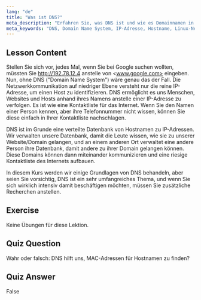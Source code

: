 ```yaml
---
lang: "de"
title: "Was ist DNS?"
meta_description: "Erfahren Sie, was DNS ist und wie es Domainnamen in IP-Adressen übersetzt. Verstehen Sie dieses zentrale Internetkonzept mit unserem anfängerfreundlichen Linux-Leitfaden."
meta_keywords: "DNS, Domain Name System, IP-Adresse, Hostname, Linux-Netzwerk, Anfänger, Tutorial, Leitfaden"
---
```


## Lesson Content

Stellen Sie sich vor, jedes Mal, wenn Sie bei Google suchen wollten, müssten Sie <http://192.78.12.4> anstelle von <www.google.com> eingeben. Nun, ohne DNS ("Domain Name System") wäre genau das der Fall. Die Netzwerkkommunikation auf niedriger Ebene versteht nur die reine IP-Adresse, um einen Host zu identifizieren. DNS ermöglicht es uns Menschen, Websites und Hosts anhand ihres Namens anstelle einer IP-Adresse zu verfolgen. Es ist wie eine Kontaktliste für das Internet. Wenn Sie den Namen einer Person kennen, aber ihre Telefonnummer nicht wissen, können Sie diese einfach in Ihrer Kontaktliste nachschlagen.

DNS ist im Grunde eine verteilte Datenbank von Hostnamen zu IP-Adressen. Wir verwalten unsere Datenbank, damit die Leute wissen, wie sie zu unserer Website/Domain gelangen, und an einem anderen Ort verwaltet eine andere Person ihre Datenbank, damit andere zu ihrer Domain gelangen können. Diese Domains können dann miteinander kommunizieren und eine riesige Kontaktliste des Internets aufbauen.

In diesem Kurs werden wir einige Grundlagen von DNS behandeln, aber seien Sie vorsichtig, DNS ist ein sehr umfangreiches Thema, und wenn Sie sich wirklich intensiv damit beschäftigen möchten, müssen Sie zusätzliche Recherchen anstellen.

## Exercise

Keine Übungen für diese Lektion.

## Quiz Question

Wahr oder falsch: DNS hilft uns, MAC-Adressen für Hostnamen zu finden?

## Quiz Answer

False
